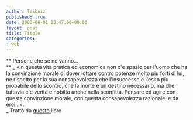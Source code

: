 ```yaml
---
author: leibniz
published: true
date: 2003-06-01 13:47:00+00:00
layout: post
title: Titolo
categories:
- web
---
```


   ** Persone che se ne vanno...   
**  _ «In questa vita pratica ed economica non c'e spazio per l'uomo che ha la convinzione morale di dover lottare contro potenze molto piu forti di lui, ne rispetto per la sua consapevolezza che l'insuccesso e l'esito piu probabile dello scontro, che la morte e un destino necessario, ma che tuttavia c'e verita e nobilta anche nella sconfitta. Pensare ed agire con questa convinzione morale, con questa consapevolezza razionale, e da eroi...».   
_ Tratto da  [   questo ](http://www.ita-bol.com/bol/main.jsp?action=bolscheda&ean=978880440718)libro
